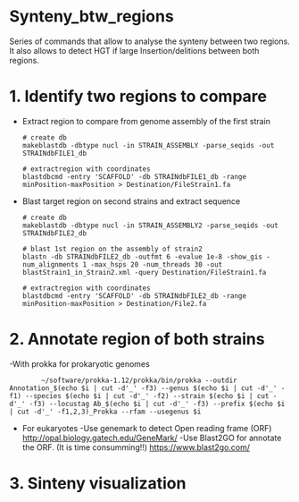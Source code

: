# Synteny_btw_regions

Series of commands that allow to analyse the synteny between two regions. It also allows to detect HGT if large Insertion/delitions between both regions.


# 1. Identify two regions to compare


- Extract region to compare from genome assembly of the first strain

      # create db 
      makeblastdb -dbtype nucl -in STRAIN_ASSEMBLY -parse_seqids -out STRAINdbFILE1_db 
      
      # extractregion with coordinates
      blastdbcmd -entry 'SCAFFOLD' -db STRAINdbFILE1_db -range minPosition-maxPosition > Destination/FileStrain1.fa


- Blast target region on second strains and extract sequence
      
      # create db 
      makeblastdb -dbtype nucl -in STRAIN_ASSEMBLY2 -parse_seqids -out STRAINdbFILE2_db
      
      # blast 1st region on the assembly of strain2
      blastn -db STRAINdbFILE2_db -outfmt 6 -evalue 1e-8 -show_gis -num_alignments 1 -max_hsps 20 -num_threads 30 -out blastStrain1_in_Strain2.xml -query Destination/FileStrain1.fa
      
      # extractregion with coordinates
      blastdbcmd -entry 'SCAFFOLD' -db STRAINdbFILE2_db -range minPosition-maxPosition > Destination/File2.fa
      
      
# 2.  Annotate region of both strains
            
-With prokka for prokaryotic genomes
 
            ~/software/prokka-1.12/prokka/bin/prokka --outdir Annotation_$(echo $i | cut -d'_' -f3) --genus $(echo $i | cut -d'_' -f1) --species $(echo $i | cut -d'_' -f2) --strain $(echo $i | cut -d'_' -f3) --locustag Ab_$(echo $i | cut -d'_' -f3) --prefix $(echo $i | cut -d'_' -f1,2,3)_Prokka --rfam --usegenus $i

- For eukaryotes
      -Use genemark to detect Open reading frame (ORF) http://opal.biology.gatech.edu/GeneMark/
      -Use Blast2GO for annotate the ORF. (It is time consumming!!) https://www.blast2go.com/
      
# 3. Sinteny visualization       
            
